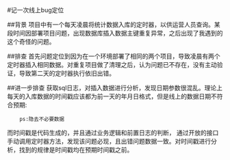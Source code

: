 #记一次线上bug定位 

##背景
项目中有一个每天凌晨将统计数据入库的定时器，以供运营人员查询。某段时间因部署项目问题，出现数据库插入数据主键重复异常，之后出现了我遇到的这个奇怪的问题。

##排查
首先问题定位到因为在一个环境部署了相同的两个项目，导致凌晨有两个定时器插入相同数据。对重复项目做了清理之后，认为问题已不存在，没有主动验证，导致第二天的定时器执行依旧出错。

##进一步排查
获取sql日志，对插入数据进行分析，发现日期参数很混乱。理论上每天的入库数据的时间戳应该都为前一天的年月日格式，但是线上的数据日期不符合预期:
```Parameters: ... 20170119(String), ... 20170119(String), ... 20170122(String), ... 20170207(String), ... 20170122(String), ...  20170128(String), ... 20170202(String), ... 20170120(String), ...
    ps:隐去不必要数据
```
而时间戳是代码生成的，并且通过业务逻辑和前置日志的判断，
通过开放的接口手动调用定时器方法，发现该问题必现，且出错问题数据一致。对时间戳进行分析，找到的规律是时间戳均在预期时间戳之前。